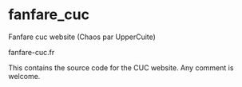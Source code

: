# fanfare_cuc
Fanfare cuc website (Chaos par UpperCuite)

fanfare-cuc.fr

This contains the source code for the CUC website.
Any comment is welcome.
